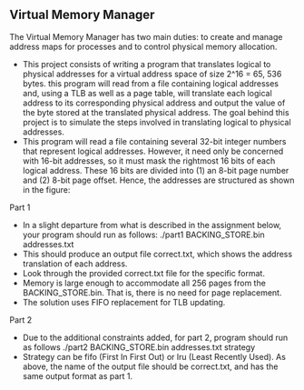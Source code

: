 ## Virtual Memory Manager

The Virtual Memory Manager has two main duties: to create and manage address maps for processes and to control physical memory allocation.
  - This project consists of writing a program that translates logical to physical addresses for a virtual address space of size 2^16 = 65, 536 bytes. this program will read from a file containing logical addresses and, using a TLB as well as a page table, will translate each logical address to its corresponding physical address and output the value of the byte stored at the translated physical address. The goal behind this project is to simulate the steps involved in translating logical to physical addresses.
  - This program will read a file containing several 32-bit integer numbers that represent logical addresses. However, it need only be concerned with 16-bit addresses, so it must mask the rightmost 16 bits of each logical address. These 16 bits are divided into (1) an 8-bit page number and (2) 8-bit page offset. Hence, the addresses are structured as shown in the figure:

Part 1
  - In a slight departure from what is described in the assignment below, your program should run as follows: ./part1 BACKING_STORE.bin addresses.txt
  - This should produce an output file correct.txt, which shows the address translation of each address. 
  - Look through the provided correct.txt file for the specific format. 
  - Memory is large enough to accommodate all 256 pages from the BACKING_STORE.bin. That is, there is no need for page replacement. 
  - The solution uses FIFO replacement for TLB updating. 
  
Part 2
  - Due to the additional constraints added, for part 2, program should run as follows ./part2 BACKING_STORE.bin addresses.txt strategy
  - Strategy can be fifo (First In First Out) or lru (Least Recently Used). As above, the name of the output file should be correct.txt, and has the same output format as part 1. 
